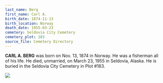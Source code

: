 ```yaml
---
last_name: Berg
first_name: Carl A.
birth_date: 1874-11-13
birth_location: Norway
death_date: 1955-03-23
cemetery: Seldovia City Cemetery
cemetery_plot: 183
source_file: Cemetery Directory
---
```

**CARL A. BERG** was born on Nov. 13, 1874 in Norway. He was a fisherman all of his life. He died, unmarried, on March 23, 1955 in Seldovia, Alaska. He is buried in the Seldovia City Cemetery in Plot #183.  

![](../assets/images/Carl_Berg_and_Hannah_Valentine_Seldovia_1954.jpg)
